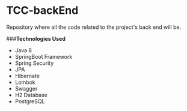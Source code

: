 # **TCC-backEnd**
Repository where all the code related to the project's back end will be.

###**Technologies Used** 
* Java 8
* SpringBoot Framework
* Spring Security
* JPA
* Hibernate
* Lombok
* Swagger
* H2 Database
* PostgreSQL